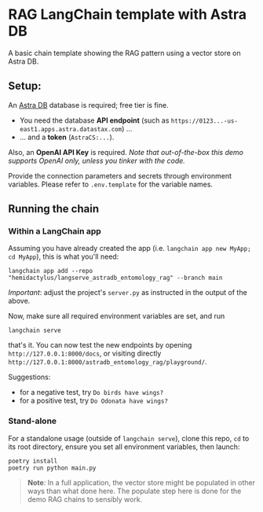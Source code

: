 # RAG LangChain template with Astra DB

A basic chain template showing the RAG pattern using
a vector store on Astra DB.

## Setup:

An [Astra DB](https://astra.datastax.com) database is required; free tier is fine.

- You need the database **API endpoint** (such as `https://0123...-us-east1.apps.astra.datastax.com`) ...
- ... and a **token** (`AstraCS:...`).

Also, an **OpenAI API Key** is required. _Note that out-of-the-box this demo supports OpenAI only, unless you tinker with the code._

Provide the connection parameters and secrets through environment variables. Please refer to `.env.template` for the variable names.

## Running the chain

### Within a LangChain app

Assuming you have already created the app (i.e. `langchain app new MyApp; cd MyApp`), this is what you'll need:

```
langchain app add --repo "hemidactylus/langserve_astradb_entomology_rag" --branch main
```

*Important*: adjust the project's `server.py` as instructed in the output of the above.

Now, make sure all required environment variables are set, and run

```
langchain serve
```

that's it. You can now test the new endpoints by opening `http://127.0.0.1:8000/docs`, or visiting directly `http://127.0.0.1:8000/astradb_entomology_rag/playground/`.

Suggestions:

- for a negative test, try `Do birds have wings?`
- for a positive test, try `Do Odonata have wings?`


### Stand-alone

For a standalone usage (outside of `langchain serve`), clone this repo,
`cd` to its root directory, ensure you set all environment variables,
then launch:

```
poetry install
poetry run python main.py
```

> **Note**: In a full application, the vector store might be populated in other ways than what done here.
> The populate step here is done for the demo RAG chains to sensibly work.
